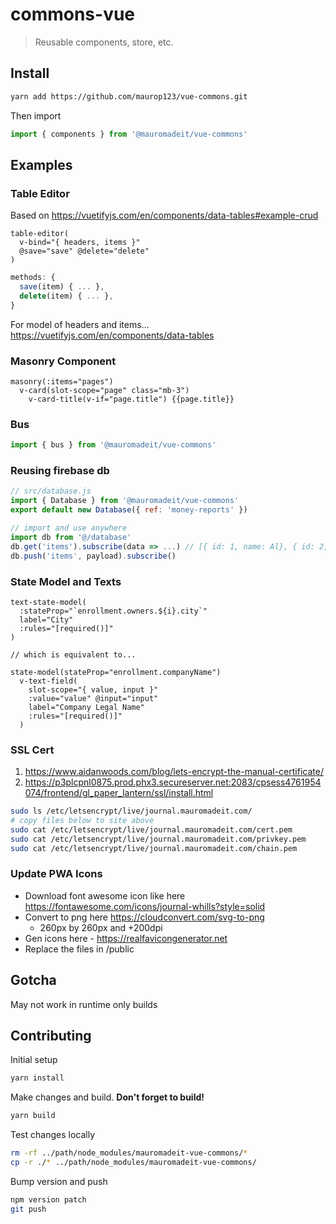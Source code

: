 # commons-vue

> Reusable components, store, etc.

## Install
``` bash
yarn add https://github.com/maurop123/vue-commons.git
```

Then import

```js
import { components } from '@mauromadeit/vue-commons'
```

## Examples

### Table Editor

Based on https://vuetifyjs.com/en/components/data-tables#example-crud

```pug
table-editor(
  v-bind="{ headers, items }"
  @save="save" @delete="delete"
)
```

```js
methods: {
  save(item) { ... },
  delete(item) { ... },
}
```

For model of headers and items...
https://vuetifyjs.com/en/components/data-tables

### Masonry Component

```pug
masonry(:items="pages")
  v-card(slot-scope="page" class="mb-3")
    v-card-title(v-if="page.title") {{page.title}}
```

### Bus

```js
import { bus } from '@mauromadeit/vue-commons'
```

### Reusing firebase db

```js
// src/database.js
import { Database } from '@mauromadeit/vue-commons'
export default new Database({ ref: 'money-reports' })

// import and use anywhere
import db from '@/database'
db.get('items').subscribe(data => ...) // [{ id: 1, name: Al}, { id: 2, name: Bo }]
db.push('items', payload).subscribe()
```

### State Model and Texts

```pug
text-state-model(
  :stateProp="`enrollment.owners.${i}.city`"
  label="City"
  :rules="[required()]"
)

// which is equivalent to...

state-model(stateProp="enrollment.companyName")
  v-text-field(
    slot-scope="{ value, input }"
    :value="value" @input="input"
    label="Company Legal Name"
    :rules="[required()]"
  )
```

### SSL Cert

1. https://www.aidanwoods.com/blog/lets-encrypt-the-manual-certificate/
2. https://p3plcpnl0875.prod.phx3.secureserver.net:2083/cpsess4761954074/frontend/gl_paper_lantern/ssl/install.html

```bash
sudo ls /etc/letsencrypt/live/journal.mauromadeit.com/
# copy files below to site above
sudo cat /etc/letsencrypt/live/journal.mauromadeit.com/cert.pem
sudo cat /etc/letsencrypt/live/journal.mauromadeit.com/privkey.pem
sudo cat /etc/letsencrypt/live/journal.mauromadeit.com/chain.pem
```

### Update PWA Icons

- Download font awesome icon like here https://fontawesome.com/icons/journal-whills?style=solid
- Convert to png here https://cloudconvert.com/svg-to-png
  - 260px by 260px and +200dpi
- Gen icons here - https://realfavicongenerator.net
- Replace the files in /public

## Gotcha

May not work in runtime only builds

## Contributing

Initial setup
```bash
yarn install
```

Make changes and build. **Don't forget to build!**
```bash
yarn build
```

Test changes locally
```bash
rm -rf ../path/node_modules/mauromadeit-vue-commons/*
cp -r ./* ../path/node_modules/mauromadeit-vue-commons/
```

Bump version and push
```bash
npm version patch
git push
```
